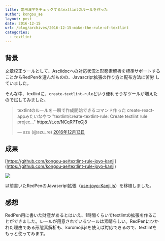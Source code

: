 ```yaml
---
title: 常用漢字をチェックするtextlintのルールを作った
author: kongou_ae
layout: post
date: 2016-12-15
url: /blog/archives/2016-12-15-make-the-rule-of-textlint
categories:
  - textlint
---
```


## 背景



文章校正ツールとして、Asciidocへの対応状況と形態素解析を標準サポートすることからRedPenを選んだものの、Javascript拡張の作り方と配布方法に苦労
していました。

そんな中、textlintに、`create-textlint-rule`という便利そうなツールが増えたので試してみました。

<blockquote class="twitter-tweet" data-lang="ja"><p lang="ja" dir="ltr">textlintのルールを一瞬で作成開始できるコマンド作った create-react-appみたいなやつ &quot;textlint/create-textlint-rule: Create textlint rule projec…&quot; <a href="https://t.co/NCqRPTxGj8">https://t.co/NCqRPTxGj8</a></p>&mdash; azu (@azu_re) <a href="https://twitter.com/azu_re/status/808675156495253505">2016年12月13日</a></blockquote>
<script async src="//platform.twitter.com/widgets.js" charset="utf-8"></script>

## 成果

[https://github.com/kongou-ae/textlint-rule-joyo-kanji](https://github.com/kongou-ae/textlint-rule-joyo-kanji)

![](https://aimless.jp/blog/images/2016-12-15-001.png)

以前書いたRedPenのJavascript拡張（[use-joyo-Kanji.js](https://github.com/kongou-ae/redpen-validator/blob/master/use-joyo-Kanji.js)）を移植しました。

## 感想

RedPen用に書いた財産があるとはいえ、1時間くらいでtextlintの拡張を作ることができました。レールが用意されているツールは素晴らしい。RedPenにひかれた理由である形態素解析も、kuromoji.jsを使えば対応できるので、textlintをもっと使ってみます。
